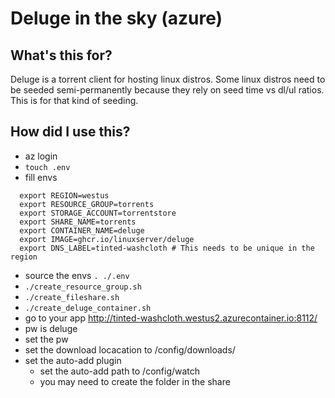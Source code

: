 # Deluge in the sky (azure)

## What's this for?

Deluge is a torrent client for hosting linux distros. Some linux distros need to be seeded semi-permanently because they rely on seed time vs dl/ul ratios. This is for that kind of seeding.

## How did I use this?

- az login
- `touch .env`
- fill envs
``` 
  export REGION=westus
  export RESOURCE_GROUP=torrents
  export STORAGE_ACCOUNT=torrentstore
  export SHARE_NAME=torrents
  export CONTAINER_NAME=deluge
  export IMAGE=ghcr.io/linuxserver/deluge
  export DNS_LABEL=tinted-washcloth # This needs to be unique in the region
```
- source the envs `. ./.env`
- `./create_resource_group.sh`
- `./create_fileshare.sh`
- `./create_deluge_container.sh`
- go to your app http://tinted-washcloth.westus2.azurecontainer.io:8112/
- pw is deluge
- set the pw
- set the download locacation to /config/downloads/
- set the auto-add plugin
  - set the auto-add path to /config/watch
  - you may need to create the folder in the share